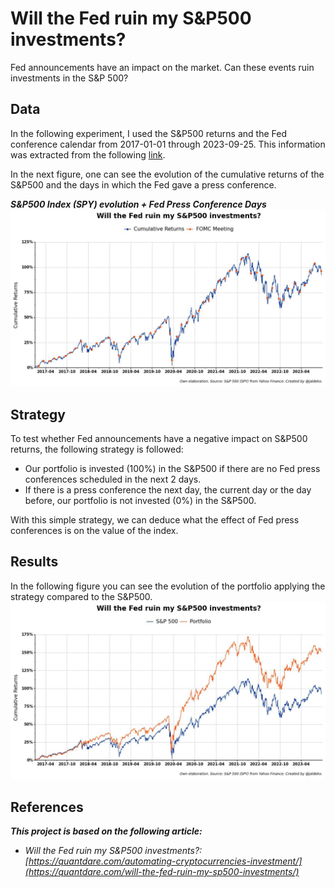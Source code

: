 # Will the Fed ruin my S&P500 investments?
Fed announcements have an impact on the market. Can these events ruin investments in the S&P 500?

## Data
In the following experiment, I used the S&P500 returns and the Fed conference calendar from 2017-01-01 through 2023-09-25. This information was extracted from the following [link](https://www.federalreserve.gov/newsevents/calendar.htm).

In the next figure, one can see the evolution of the cumulative returns of the S&P500 and the days in which the Fed gave a press conference.

***S&P500 Index (SPY) evolution + Fed Press Conference Days***
![SP500 and Fed Conference Days](https://github.com/Jaldekoa/Will-the-Fed-ruin-my-S-P500-investments/blob/main/img/Plot%201.jpg?raw=true)

## Strategy
To test whether Fed announcements have a negative impact on S&P500 returns, the following strategy is followed:
 - Our portfolio is invested (100%) in the S&P500 if there are no Fed press conferences scheduled in the next 2 days.
 - If there is a press conference the next day, the current day or the day before, our portfolio is not invested (0%) in the S&P500.

With this simple strategy, we can deduce what the effect of Fed press conferences is on the value of the index.

## Results
In the following figure you can see the evolution of the portfolio applying the strategy compared to the S&P500.
![Strategy vs SP500](https://github.com/Jaldekoa/Will-the-Fed-ruin-my-S-P500-investments/blob/main/img/Plot%202.jpg?raw=true)

## References
***This project is based on the following article:***
- *Will the Fed ruin my S&P500 investments?: [https://quantdare.com/automating-cryptocurrencies-investment/](https://quantdare.com/will-the-fed-ruin-my-sp500-investments/)*
